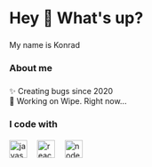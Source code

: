 <h1 align="left">Hey 👋 What's up?</h1>

###

<p align="left">My name is Konrad</p>

###

<h3 align="left">About me</h3>

###

<p align="left">✨ Creating bugs since 2020<br>🚀 Working on Wipe. Right now...</p>

####

<h3 align="left">I code with</h3>

####

<div align="left">
  <img src="https://cdn.jsdelivr.net/gh/devicons/devicon/icons/javascript/javascript-original.svg" height="32" alt="javascript logo"  />
  <img width="10" />
  <img src="https://cdn.jsdelivr.net/gh/devicons/devicon/icons/react/react-original.svg" height="32" alt="react logo"  />
  <img width="10" />
  <img src="https://cdn.jsdelivr.net/gh/devicons/devicon/icons/nodejs/nodejs-original.svg" height="32" alt="nodejs logo"  />
</div>

###
